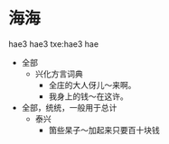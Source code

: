 # 海海
hae3 hae3
txe:hae3 hae
+ 全部
  * 兴化方言词典
    - 全庄的大人伢儿～来啊。
    - 我身上的钱～在这许。
+ 全部，统统，一般用于总计
  * 泰兴
    - 箇些杲子～加起来只要百十块钱
